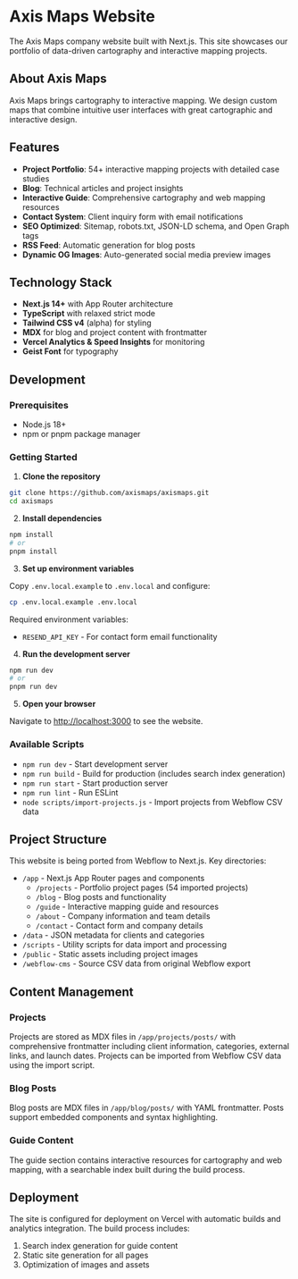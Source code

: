 # Axis Maps Website

The Axis Maps company website built with Next.js. This site showcases our portfolio of data-driven cartography and interactive mapping projects.

## About Axis Maps

Axis Maps brings cartography to interactive mapping. We design custom maps that combine intuitive user interfaces with great cartographic and interactive design.

## Features

- **Project Portfolio**: 54+ interactive mapping projects with detailed case studies
- **Blog**: Technical articles and project insights
- **Interactive Guide**: Comprehensive cartography and web mapping resources
- **Contact System**: Client inquiry form with email notifications
- **SEO Optimized**: Sitemap, robots.txt, JSON-LD schema, and Open Graph tags
- **RSS Feed**: Automatic generation for blog posts
- **Dynamic OG Images**: Auto-generated social media preview images

## Technology Stack

- **Next.js 14+** with App Router architecture
- **TypeScript** with relaxed strict mode
- **Tailwind CSS v4** (alpha) for styling
- **MDX** for blog and project content with frontmatter
- **Vercel Analytics & Speed Insights** for monitoring
- **Geist Font** for typography

## Development

### Prerequisites

- Node.js 18+ 
- npm or pnpm package manager

### Getting Started

1. **Clone the repository**

```bash
git clone https://github.com/axismaps/axismaps.git
cd axismaps
```

2. **Install dependencies**

```bash
npm install
# or
pnpm install
```

3. **Set up environment variables**

Copy `.env.local.example` to `.env.local` and configure:

```bash
cp .env.local.example .env.local
```

Required environment variables:
- `RESEND_API_KEY` - For contact form email functionality

4. **Run the development server**

```bash
npm run dev
# or  
pnpm run dev
```

5. **Open your browser**

Navigate to [http://localhost:3000](http://localhost:3000) to see the website.

### Available Scripts

- `npm run dev` - Start development server
- `npm run build` - Build for production (includes search index generation)
- `npm run start` - Start production server
- `npm run lint` - Run ESLint
- `node scripts/import-projects.js` - Import projects from Webflow CSV data

## Project Structure

This website is being ported from Webflow to Next.js. Key directories:

- `/app` - Next.js App Router pages and components
  - `/projects` - Portfolio project pages (54 imported projects)  
  - `/blog` - Blog posts and functionality
  - `/guide` - Interactive mapping guide and resources
  - `/about` - Company information and team details
  - `/contact` - Contact form and company details
- `/data` - JSON metadata for clients and categories
- `/scripts` - Utility scripts for data import and processing
- `/public` - Static assets including project images
- `/webflow-cms` - Source CSV data from original Webflow export

## Content Management

### Projects

Projects are stored as MDX files in `/app/projects/posts/` with comprehensive frontmatter including client information, categories, external links, and launch dates. Projects can be imported from Webflow CSV data using the import script.

### Blog Posts  

Blog posts are MDX files in `/app/blog/posts/` with YAML frontmatter. Posts support embedded components and syntax highlighting.

### Guide Content

The guide section contains interactive resources for cartography and web mapping, with a searchable index built during the build process.

## Deployment

The site is configured for deployment on Vercel with automatic builds and analytics integration. The build process includes:

1. Search index generation for guide content
2. Static site generation for all pages
3. Optimization of images and assets
